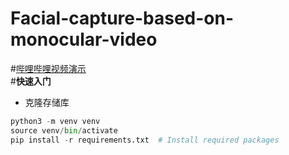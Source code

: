 # Facial-capture-based-on-monocular-video  
#[哔哩哔哩视频演示](https://www.bilibili.com/video/BV1tU4y1R7sE?spm_id_from=333.999.list.card_archive.click&vd_source=4c7288df9c88f4e7526b807569493aa6)  
#**快速入门**  
* 克隆存储库  
```python
python3 -m venv venv
source venv/bin/activate
pip install -r requirements.txt  # Install required packages
```  

